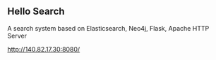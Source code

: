 Hello Search
----
A search system based on Elasticsearch, Neo4j, Flask, Apache HTTP Server

http://140.82.17.30:8080/